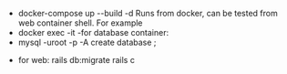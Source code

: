 * docker-compose up --build -d
Runs from docker, can be tested from web container shell.
For example
* docker exec -it <container-name>
-for database container:
* mysql -uroot -p -A
create database <database-name>;
- for web:
rails db:migrate
rails c
